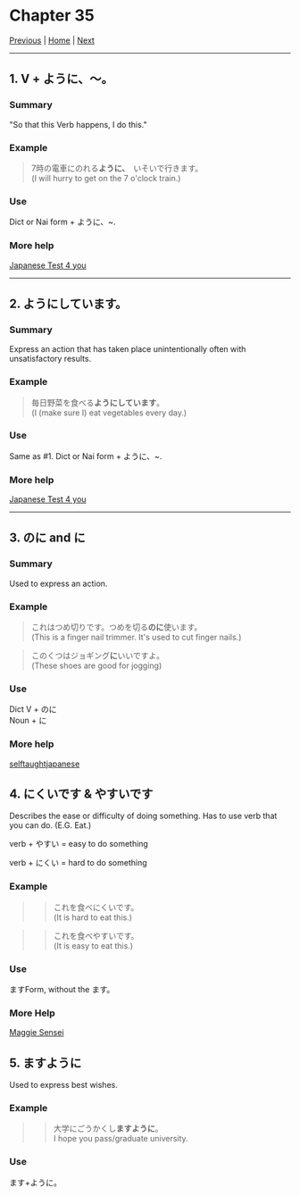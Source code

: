 # Chapter 35

[Previous](https://codywahl.github.io/JapaneseLanguageSchoolNotes/pages/34) | [Home](https://codywahl.github.io/JapaneseLanguageSchoolNotes) | [Next](https://codywahl.github.io/JapaneseLanguageSchoolNotes/pages/36)

* * *
## 1. V + ように、～。

### Summary

"So that this Verb happens, I do this."

### Example  

> 7時の電車にのれる**ように、**　いそいで行きます。  
> (I will hurry to get on the 7 o'clock train.)

### Use

Dict or Nai form + ように、~. 

### More help

[Japanese Test 4 you](https://japanesetest4you.com/flashcard/learn-jlpt-n3-grammar-%E3%82%88%E3%81%86%E3%81%AB-you-ni/)

* * *

## 2. ようにしています。

### Summary

Express an action that has taken place unintentionally often with unsatisfactory results.

### Example

> 毎日野菜を食べる**ようにしています**。  
> (I (make sure I) eat vegetables every day.)

### Use

Same as #1.
Dict or Nai form + ように、~. 

### More help

[Japanese Test 4 you](https://japanesetest4you.com/flashcard/learn-jlpt-n3-grammar-%E3%82%88%E3%81%86%E3%81%AB%E3%81%99%E3%82%8B-you-ni-suru/)

* * *

## 3. のに and に

### Summary

Used to express an action. 

### Example

> これはつめ切りです。つめを切る**のに**使います。  
> (This is a finger nail trimmer. It's used to cut finger nails.)

> このくつはジョギング**に**いいですよ。  
> (These shoes are good for jogging)

### Use

Dict V + のに  
Noun + に

### More help
[selftaughtjapanese](http://selftaughtjapanese.com/2018/02/22/japanese-particle-combination-no-ni-%E3%81%AE%E3%81%AB/)

## 4. にくいです & やすいです

Describes the ease or difficulty of doing something. Has to use verb that you can do. (E.G. Eat.)

verb + やすい = easy to do something

verb + にくい  = hard to do something

### Example 

>> これを食べにくいです。  
>> (It is hard to eat this.)  

>> これを食べやすいです。   
>> (It is easy to eat this.)  

### Use 

ますForm, without the ます。

### More Help
[Maggie Sensei](http://maggiesensei.com/2013/08/24/v-%E3%82%84%E3%81%99%E3%81%84-v-%E3%81%AB%E3%81%8F%E3%81%84-v-yasui-v-nikui/)

## 5. ますように

Used to express best wishes. 

### Example 

>> 大学にごうかくし**ますように**。  
>> I hope you pass/graduate university.

### Use 

ます+ように。